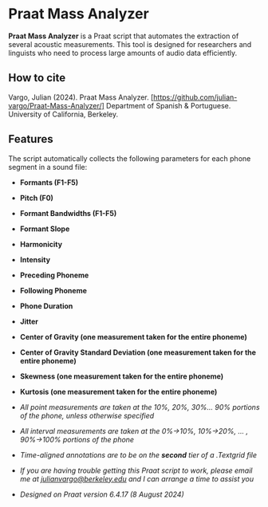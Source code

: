 # Praat Mass Analyzer

**Praat Mass Analyzer** is a Praat script that automates the extraction of several acoustic measurements. This tool is designed for researchers and linguists who need to process large amounts of audio data efficiently.

## How to cite

Vargo, Julian (2024). Praat Mass Analyzer. [https://github.com/julian-vargo/Praat-Mass-Analyzer/]
Department of Spanish & Portuguese. University of California, Berkeley.

## Features

The script automatically collects the following parameters for each phone segment in a sound file:
- **Formants (F1-F5)**
- **Pitch (F0)**
- **Formant Bandwidths (F1-F5)**
- **Formant Slope**
- **Harmonicity**
- **Intensity**
- **Preceding Phoneme**
- **Following Phoneme**
- **Phone Duration**
- **Jitter**
- **Center of Gravity (one measurement taken for the entire phoneme)**
- **Center of Gravity Standard Deviation (one measurement taken for the entire phoneme)**
- **Skewness (one measurement taken for the entire phoneme)**
- **Kurtosis (one measurement taken for the entire phoneme)**

- *All point measurements are taken at the 10%, 20%, 30%... 90% portions of the phone, unless otherwise specified*
- *All interval measurements are taken at the 0%->10%, 10%->20%, ... , 90%->100% portions of the phone*
- *Time-aligned annotations are to be on the **second** tier of a .Textgrid file*

- *If you are having trouble getting this Praat script to work, please email me at julianvargo@berkeley.edu and I can arrange a time to assist you*
- *Designed on Praat version 6.4.17 (8 August 2024)*
